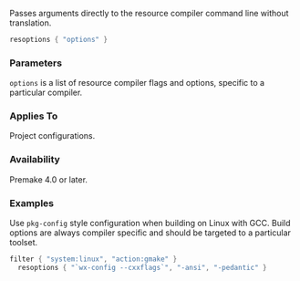 Passes arguments directly to the resource compiler command line without translation.

```lua
resoptions { "options" }
```

### Parameters ###

`options` is a list of resource compiler flags and options, specific to a particular compiler.

### Applies To ###

Project configurations.

### Availability ###

Premake 4.0 or later.

### Examples ###

Use `pkg-config` style configuration when building on Linux with GCC. Build options are always compiler specific and should be targeted to a particular toolset.

```lua
filter { "system:linux", "action:gmake" }
  resoptions { "`wx-config --cxxflags`", "-ansi", "-pedantic" }
```
